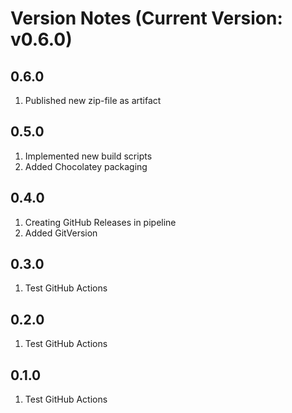 Version Notes (Current Version: v0.6.0)
=======================================

0.6.0
-----------
1. Published new zip-file as artifact

0.5.0
-----------
1. Implemented new build scripts
2. Added Chocolatey packaging

0.4.0
-----------
1. Creating GitHub Releases in pipeline
2. Added GitVersion

0.3.0
-----------
1. Test GitHub Actions

0.2.0
-----------
1. Test GitHub Actions

0.1.0
-----------
1. Test GitHub Actions
